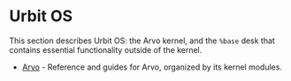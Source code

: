 # Urbit OS

This section describes Urbit OS: the Arvo kernel, and the `%base` desk that contains essential functionality outside of the kernel.

- [Arvo](kernel) - Reference and guides for Arvo, organized by its kernel modules.
